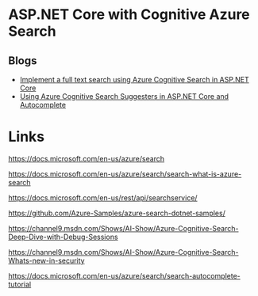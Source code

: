 # ASP.NET Core with Cognitive Azure Search

## Blogs

<ul>
	<li><a href="https://damienbod.com/2020/10/19/implement-a-full-text-search-using-azure-cognitive-search-in-asp-net-core/">Implement a full text search using Azure Cognitive Search in ASP.NET Core</a></li>
	<li><a href="https://damienbod.com/2020/10/29/using-azure-cognitive-search-suggesters-in-asp-net-core-and-autocomplete/">Using Azure Cognitive Search Suggesters in ASP.NET Core and Autocomplete</a></li>
</ul>


# Links

https://docs.microsoft.com/en-us/azure/search

https://docs.microsoft.com/en-us/azure/search/search-what-is-azure-search

https://docs.microsoft.com/en-us/rest/api/searchservice/

https://github.com/Azure-Samples/azure-search-dotnet-samples/

https://channel9.msdn.com/Shows/AI-Show/Azure-Cognitive-Search-Deep-Dive-with-Debug-Sessions

https://channel9.msdn.com/Shows/AI-Show/Azure-Cognitive-Search-Whats-new-in-security

https://docs.microsoft.com/en-us/azure/search/search-autocomplete-tutorial